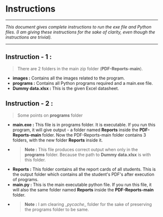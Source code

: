# Instructions
***
*This document gives complete instructions to run the exe file and Python files.*
*(I am giving these instructions for the sake of clarity, even though the instructions are trivial).*
***
## Instruction - 1 :
> There are 2 folders in the main zip folder (**PDF-Reports-main**).
* **images :** Contains all the images related to the program.
* **programs :** Contains all Python programs required and a main.exe file.
* **Dummy data.xlsx :** This is the given Excel datasheet.

## Instruction - 2 :
> Some points on **programs** folder
* **main.exe :** This file is in programs folder. It is executable. If you run this program, it will give output - a folder named **Reports** inside the **PDF-Reports-main** folder. Now the PDF-Reports-main folder contains 3 folders, with the new folder **Reports** inside it.
* >**Note :** This file produces correct output when only in the **programs** folder. Because the path to **Dummy data.xlsx** is with this  folder.
* **Reports :** This folder contains all the report cards of all students. This is the output folder which contains all the student's PDF's after execution of programs.
* **main.py :** This is the main executable python file. If you run this file, it will also the same folder named **Reports** inside the **PDF-Reports-main** folder.
* >**Note :** I am clearing \__pycache__ folder for the sake of preserving the programs folder to be same.
